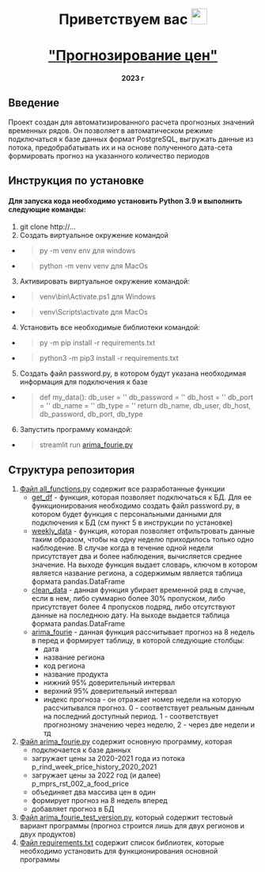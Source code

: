 <h1 align="center">Приветствуем вас
<img src="https://github.com/blackcater/blackcater/raw/main/images/Hi.gif" height="32"/></h1>
<h1 align="center"><a href="https://github.com/AlchiProMent/GrForecast.git" target="_blank">"Прогнозирование цен"</a></h1>

<h4 align="center">2023 г</h4>


## Введение
Проект создан для автоматизированного расчета прогнозных значений временных рядов. Он позволяет в автоматическом режиме подключаться к базе данных формат PostgreSQL, выгружать данные из потока, предобрабатывать их и на основе полученного дата-сета формировать прогноз на указанного количество периодов
## Инструкция по установке
#### Для запуска кода необходимо установить Python 3.9 и выполнить следующие команды:
1. git clone http://... 
2. Создать виртуальное окружение командой 
* > py -m venv env для windows 
* > python -m venv venv для MacOs 
3. Активировать виртуальное окружение командой: 
* > venv\bin\Activate.ps1 для Windows 
* > venv\Scripts\activate для MacOs
4. Установить все необходимые библиотеки командой: 
* > py -m pip install -r requirements.txt
* > python3 -m pip3 install -r requirements.txt
5. Создать файл password.py, в котором будут указана необходимая информация для подключения к базе
* > def my_data():
    db_user = ''
    db_password = ''
    db_host = ''
    db_port = ''
    db_name = ''
    db_type = ''
    return db_name, db_user, db_host, db_password, db_port, db_type
6. Запустить программу командой: 
* > streamlit run [arima_fourie.py](arima_fourie.py)

## Структура репозитория 

1. [Файл all_functions.py](all_functions.py) содержит все разработанные функции
   * [get_df](all_functions.py) - функция, которая позволяет подключаться к БД. Для ее функционирования необходимо создать файл password.py, в котором будет функция с персональными данными для подключения к БД (см пункт 5 в инструкции по установке)
   * [weekly_data](all_functions.py) - функция, которая позволяет отфильтровать данные таким образом, чтобы на одну неделю приходилось только одно наблюдение. В случае когда в течение одной недели присутствует два и более наблюдения, вычисляется среднее значение. На выходе функция выдает словарь, ключом в котором является название региона, а содержимым является таблица формата pandas.DataFrame
   * [clean_data](all_functions.py) - данная функция убирает временной ряд в случае, если в нем, либо суммарно более 30% пропуском, либо присутствует более 4 пропусков подряд, либо отсутствуют данные на последнюю дату. На выходе выдается таблица формата pandas.DataFrame 
   * [arima_fourie](all_functions.py) - данная функция рассчитывает прогноз на 8 недель в перед и формирует таблицу, в которой следующие столбцы:
     * дата
     * название региона
     * код региона
     * название продукта
     * нижний 95% доверительный интервал
     * верхний 95% доверительный интервал
     * индекс прогноза - он отражает номер недели на которую рассчитывался прогноз. 0 - соответствует реальным данным на последний доступный период. 1 - соответствует прогнозному значению через неделю, 2 - через две недели и тд 
2. [Файл arima_fourie.py](arima_fourie.py) содержит основную программу, которая 
   * подключается к базе данных
   * загружает цены за 2020-2021 года из потока p_rind_week_price_history_2020_2021
   * загружает цены за 2022 год (и далее) p_mprs_rst_002_a_food_price
   * объединяет два массива цен в один
   * формирует прогноз на 8 недель вперед
   * добавляет прогноз в БД
3. [Файл arima_fourie_test_version.py](arima_fourie_test_version.py), который содержит тестовый вариант программы (прогноз строится лишь для двух регионов и двух продуктов)
4. [Файл requirements.txt](requirements.txt) содержит список библиотек, которые необходимо установить для функционирования основной программы

